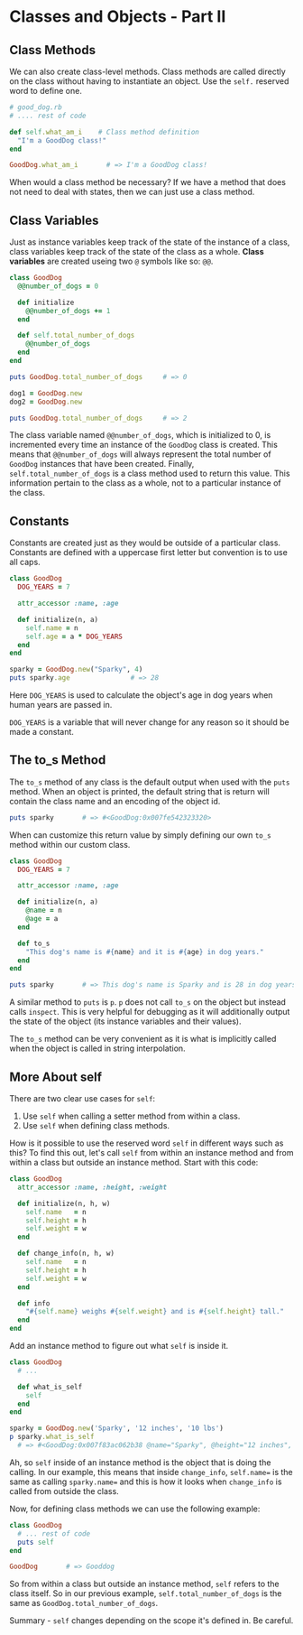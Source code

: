 # Classes and Objects - Part II
## Class Methods
We can also create class-level methods. Class methods are called directly on the class without having to instantiate an object. Use the `self.` reserved word to define one.
```ruby
# good_dog.rb
# .... rest of code

def self.what_am_i    # Class method definition
  "I'm a GoodDog class!"
end

GoodDog.what_am_i       # => I'm a GoodDog class!
```
When would a class method be necessary? If we have a method that does not need to deal with states, then we can just use a class method.

## Class Variables
Just as instance variables keep track of the state of the instance of a class, class variables keep track of the state of the class as a whole. __Class variables__ are created useing two `@` symbols like so: `@@`.
```ruby
class GoodDog
  @@number_of_dogs = 0

  def initialize
    @@number_of_dogs += 1
  end

  def self.total_number_of_dogs
    @@number_of_dogs
  end
end

puts GoodDog.total_number_of_dogs     # => 0

dog1 = GoodDog.new
dog2 = GoodDog.new

puts GoodDog.total_number_of_dogs     # => 2
```
The class variable named `@@number_of_dogs`, which is initialized to 0, is incremented every time an instance of the `GoodDog` class is created. This means that `@@number_of_dogs` will always represent the total number of `GoodDog` instances that have been created. Finally, `self.total_number_of_dogs` is a class method used to return this value. This information pertain to the class as a whole, not to a particular instance of the class.

## Constants
Constants are created just as they would be outside of a particular class. Constants are defined with a uppercase first letter but convention is to use all caps.
```ruby
class GoodDog
  DOG_YEARS = 7

  attr_accessor :name, :age

  def initialize(n, a)
    self.name = n
    self.age = a * DOG_YEARS
  end
end

sparky = GoodDog.new("Sparky", 4)
puts sparky.age               # => 28
```
Here `DOG_YEARS` is used to calculate the object's age in dog years when human years are passed in.

`DOG_YEARS` is a variable that will never change for any reason so it should be made a constant.

## The to_s Method
The `to_s` method of any class is the default output when used with the `puts` method. When an object is printed, the default string that is return will contain the class name and an encoding of the object id.
```ruby
puts sparky       # => #<GoodDog:0x007fe542323320>
```
When can customize this return value by simply defining our own `to_s` method within our custom class.
```ruby
class GoodDog
  DOG_YEARS = 7

  attr_accessor :name, :age

  def initialize(n, a)
    @name = n
    @age = a
  end

  def to_s
    "This dog's name is #{name} and it is #{age} in dog years."
  end
end

puts sparky       # => This dog's name is Sparky and is 28 in dog years.
```
A similar method to `puts` is `p`. `p` does not call `to_s` on the object but instead calls `inspect`. This is very helpful for debugging as it will additionally output the state of the object (its instance variables and their values).

The `to_s` method can be very convenient as it is what is implicitly called when the object is called in string interpolation.

## More About self
There are two clear use cases for `self`:
1. Use `self` when calling a setter method from within a class.
2. Use `self` when defining class methods.

How is it possible to use the reserved word `self` in different ways such as this? To find this out, let's call `self` from within an instance method and from within a class but outside an instance method. Start with this code:
```ruby
class GoodDog
  attr_accessor :name, :height, :weight

  def initialize(n, h, w)
    self.name   = n
    self.height = h
    self.weight = w
  end

  def change_info(n, h, w)
    self.name   = n
    self.height = h
    self.weight = w
  end

  def info
    "#{self.name} weighs #{self.weight} and is #{self.height} tall."
  end
end
```
Add an instance method to figure out what `self` is inside it.
```ruby
class GoodDog
  # ...

  def what_is_self
    self
  end
end

sparky = GoodDog.new('Sparky', '12 inches', '10 lbs')
p sparky.what_is_self
  # => #<GoodDog:0x007f83ac062b38 @name="Sparky", @height="12 inches", @weight="10 lbs">
```
Ah, so `self` inside of an instance method is the object that is doing the calling. In our example, this means that inside `change_info`, `self.name=` is the same as calling `sparky.name=` and this is how it looks when `change_info` is called from outside the class.

Now, for defining class methods we can use the following example:
```ruby
class GoodDog
  # ... rest of code
  puts self
end

GoodDog       # => Gooddog
```
So from within a class but outside an instance method, `self` refers to the class itself. So in our previous example, `self.total_number_of_dogs` is the same as `GoodDog.total_number_of_dogs`.

Summary - `self` changes depending on the scope it's defined in. Be careful.